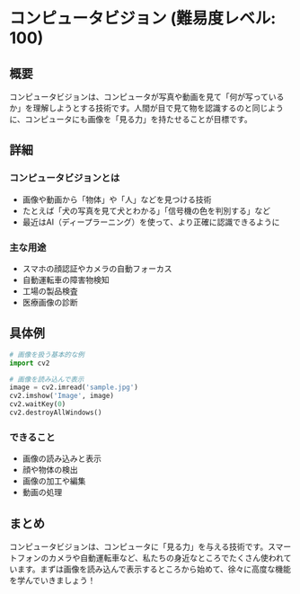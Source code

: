 # コンピュータビジョン (難易度レベル: 100)

## 概要
コンピュータビジョンは、コンピュータが写真や動画を見て「何が写っているか」を理解しようとする技術です。人間が目で見て物を認識するのと同じように、コンピュータにも画像を「見る力」を持たせることが目標です。

## 詳細
### コンピュータビジョンとは
- 画像や動画から「物体」や「人」などを見つける技術
- たとえば「犬の写真を見て犬とわかる」「信号機の色を判別する」など
- 最近はAI（ディープラーニング）を使って、より正確に認識できるように

### 主な用途
- スマホの顔認証やカメラの自動フォーカス
- 自動運転車の障害物検知
- 工場の製品検査
- 医療画像の診断

## 具体例
```python
# 画像を扱う基本的な例
import cv2

# 画像を読み込んで表示
image = cv2.imread('sample.jpg')
cv2.imshow('Image', image)
cv2.waitKey(0)
cv2.destroyAllWindows()
```

### できること
- 画像の読み込みと表示
- 顔や物体の検出
- 画像の加工や編集
- 動画の処理

## まとめ
コンピュータビジョンは、コンピュータに「見る力」を与える技術です。スマートフォンのカメラや自動運転車など、私たちの身近なところでたくさん使われています。まずは画像を読み込んで表示するところから始めて、徐々に高度な機能を学んでいきましょう！ 

